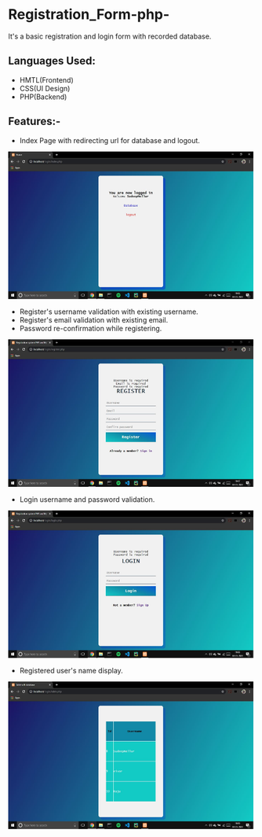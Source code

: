 # Registration_Form-php-

It's a basic registration and login form with recorded database.

## Languages Used:
- HMTL(Frontend)
- CSS(UI Design)
- PHP(Backend)

## Features:-
- Index Page with redirecting url for database and logout.

<img src="in.JPG" height="300" width="500">

- Register's username validation with existing username.
- Register's email validation with existing email.
- Password re-confirmation while registering.
  
<img src="re.JPG" height="300" width="500">

- Login username and password validation.

<img src="lo.JPG" height="300" width="500">

- Registered user's name display.

<img src="db.JPG" height="300" width="500">
